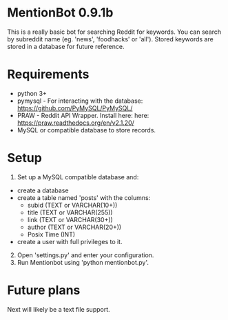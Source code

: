 # MentionBot 0.9.1b
This is a really basic bot for searching Reddit for keywords. You can search by subreddit name (eg. 'news', 'foodhacks' or 'all'). Stored keywords are stored in a database for future reference.

# Requirements
 - python 3+ 
 - pymysql - For interacting with the database: https://github.com/PyMySQL/PyMySQL/
 - PRAW - Reddit API Wrapper. Install here: here: https://praw.readthedocs.org/en/v2.1.20/
 - MySQL or compatible database to store records.

# Setup
1. Set up a MySQL compatible database and:
  * create a database
  * create a table named 'posts' with the columns: 
    * subid (TEXT or VARCHAR(10+))
    * title (TEXT or VARCHAR(255))
    * link (TEXT or VARCHAR(30+)) 
    * author (TEXT or VARCHAR(20+))
    * Posix Time (INT)
  * create a user with full privileges to it.
2. Open 'settings.py' and enter your configuration.
3. Run Mentionbot using 'python mentionbot.py'.

# Future plans
Next will likely be a  text file support. 
